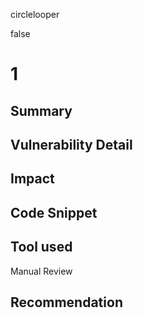 circlelooper

false

# 1

## Summary

## Vulnerability Detail

## Impact

## Code Snippet

## Tool used

Manual Review

## Recommendation
